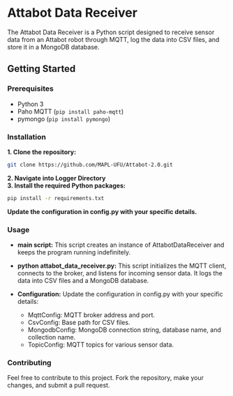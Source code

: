 # Attabot Data Receiver

The Attabot Data Receiver is a Python script designed to receive sensor data from an Attabot robot through MQTT, log the data into CSV files, and store it in a MongoDB database.

## Getting Started

### Prerequisites

- Python 3
- Paho MQTT (`pip install paho-mqtt`)
- pymongo (`pip install pymongo`)

### Installation

**1. Clone the repository:**

   ```bash
   git clone https://github.com/MAPL-UFU/Attabot-2.0.git
   ```

**2. Navigate into Logger Directory**  
**3. Install the required Python packages:**

   ```bash
   pip install -r requirements.txt
   ```

**Update the configuration in config.py with your specific details.**

### Usage

- **main script:**
   This script creates an instance of AttabotDataReceiver and keeps the program running indefinitely.

- **python attabot_data_receiver.py:**
   This script initializes the MQTT client, connects to the broker, and listens for incoming sensor data. It logs the data into CSV files and a MongoDB database.

- **Configuration:** Update the configuration in config.py with your specific details:
  - MqttConfig: MQTT broker address and port.
  - CsvConfig: Base path for CSV files.
  - MongodbConfig: MongoDB connection string, database name, and collection name.
  - TopicConfig: MQTT topics for various sensor data.

### Contributing

Feel free to contribute to this project. Fork the repository, make your changes, and submit a pull request.
